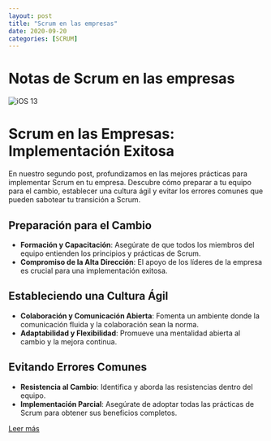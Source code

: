 ```yaml
---
layout: post
title: "Scrum en las empresas"
date: 2020-09-20
categories: [SCRUM]
---
```


# Notas de Scrum en las empresas

![iOS 13](https://www.camara.es/sites/default/files/foto_texto_scrum.jpg)

# Scrum en las Empresas: Implementación Exitosa

En nuestro segundo post, profundizamos en las mejores prácticas para implementar Scrum en tu empresa. Descubre cómo preparar a tu equipo para el cambio, establecer una cultura ágil y evitar los errores comunes que pueden sabotear tu transición a Scrum.

## Preparación para el Cambio

- **Formación y Capacitación**: Asegúrate de que todos los miembros del equipo entienden los principios y prácticas de Scrum.
- **Compromiso de la Alta Dirección**: El apoyo de los líderes de la empresa es crucial para una implementación exitosa.

## Estableciendo una Cultura Ágil

- **Colaboración y Comunicación Abierta**: Fomenta un ambiente donde la comunicación fluida y la colaboración sean la norma.
- **Adaptabilidad y Flexibilidad**: Promueve una mentalidad abierta al cambio y la mejora continua.

## Evitando Errores Comunes

- **Resistencia al Cambio**: Identifica y aborda las resistencias dentro del equipo.
- **Implementación Parcial**: Asegúrate de adoptar todas las prácticas de Scrum para obtener sus beneficios completos.

[Leer más](#)
